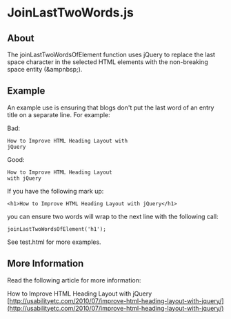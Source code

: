 JoinLastTwoWords.js
===================

About
-----

The joinLastTwoWordsOfElement function uses jQuery to replace the last space character in the selected HTML elements with the non-breaking space entity (&ampnbsp;).

Example
-------

An example use is ensuring that blogs don't put the last word of an entry title on a separate line. For example:

Bad:

    How to Improve HTML Heading Layout with
    jQuery

Good:

    How to Improve HTML Heading Layout
    with jQuery

If you have the following mark up:

    <h1>How to Improve HTML Heading Layout with jQuery</h1>

you can ensure two words will wrap to the next line with the following call:

    joinLastTwoWordsOfElement('h1');

See test.html for more examples.

More Information
----------------

Read the following article for more information:

How to Improve HTML Heading Layout with jQuery
[http://usabilityetc.com/2010/07/improve-html-heading-layout-with-jquery/](http://usabilityetc.com/2010/07/improve-html-heading-layout-with-jquery/)